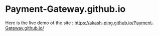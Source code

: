 # Payment-Gateway.github.io

Here is the live demo of the site : https://akash-ping.github.io/Payment-Gateway.github.io/
